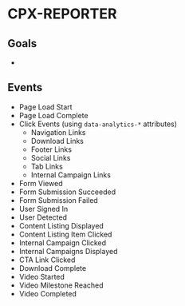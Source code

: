 # CPX-REPORTER

## Goals

-


## Events

- Page Load Start
- Page Load Complete
- Click Events (using `data-analytics-*` attributes)
    - Navigation Links
    - Download Links
    - Footer Links
    - Social Links
    - Tab Links
    - Internal Campaign Links
- Form Viewed
- Form Submission Succeeded
- Form Submission Failed
- User Signed In
- User Detected
- Content Listing Displayed
- Content Listing Item Clicked
- Internal Campaign Clicked
- Internal Campaigns Displayed
- CTA Link Clicked
- Download Complete
- Video Started
- Video Milestone Reached
- Video Completed


